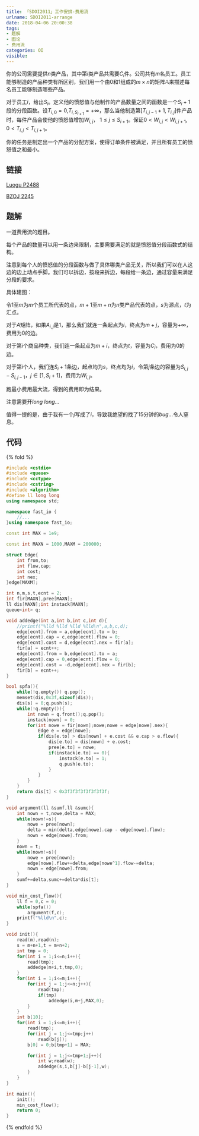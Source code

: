 ```yaml
---
title: 「SDOI2011」工作安排-费用流
urlname: SDOI2011-arrange
date: 2018-04-06 20:00:38
tags:
- 题解
- 图论
- 费用流
categories: OI
visible:
---
```


你的公司需要提供$n$类产品，其中第$i$类产品共需要$C_{i}$件。公司共有$m$名员工。员工能够制造的产品种类有所区别，我们用一个由$0$和$1$组成的$m\times n$的矩阵$\mathbb {A}$来描述每名员工能够制造哪些产品。

对于员工$i$，给出$S_i$。定义他的愤怒值与他制作的产品数量之间的函数是一个$S_i+1$段的分段函数。设$T_{i,0}=0$,$T_{i,S_{i+1}}=+\infty$，那么当他制造第$[T_{i,j-1}+1,T_{i,j}]$件产品时，每件产品会使他的愤怒值增加$W_{i,j}$， $1\leq j\leq S_{i+1}$。保证$0<W_{i,j} < W_{i,j+1}, \; 0 < T_{i,j} < T_{i,j+1}$。

你的任务是制定出一个产品的分配方案，使得订单条件被满足，并且所有员工的愤怒值之和最小。

<!-- more -->

## 链接

[Luogu P2488](https://www.luogu.org/problemnew/show/P2488)

[BZOJ 2245](https://www.lydsy.com/JudgeOnline/problem.php?id=2245)

## 题解

一道费用流的题目。

每个产品的数量可以用一条边来限制，主要需要满足的就是愤怒值分段函数式的结构。

注意到每个人的愤怒值的分段函数与做了具体哪类产品无关，所以我们可以在人这边的边上动点手脚。我们可以拆边，按段来拆边，每段给一条边，通过容量来满足分段的要求。

具体建图：

令$1$至$m$为$m$个员工所代表的点，$m+1$至$m+n$为$n$类产品代表的点，$s$为源点，$t$为汇点。

对于$A$矩阵，如果$A_{i,j}$是$1$，那么我们就连一条起点为$i$，终点为$m+j$，容量为$+\infty$，费用为$0$的边。

对于第$i$个商品种类，我们连一条起点为$m+i$，终点为$t$，容量为$C_{i}$，费用为$0$的边。

对于第$i$个人，我们连$S_{i}+1$条边，起点均为$s$，终点均为$i$，令第$j$条边的容量为$S_{i,j}-S_{i,j-1}$，$j \in [1,S_{i}+1]$，费用为$W_{i,j}$。

跑最小费用最大流，得到的费用即为结果。

注意需要开$long\ long$...

值得一提的是，由于我有一个$j$写成了$i$，导致我绝望的找了$15$分钟的$bug$...令人窒息。

## 代码

{% fold %}
```cpp
#include <cstdio>
#include <queue>
#include <cctype>
#include <cstring>
#include <algorithm>
#define ll long long
using namespace std;

namespace fast_io {
    //...
}using namespace fast_io;

const int MAX = 1e9;

const int MAXN = 1000,MAXM = 200000;

struct Edge{
    int from,to;
    int flow,cap;
    int cost;
    int nex;
}edge[MAXM];

int n,m,s,t,ecnt = 2;
int fir[MAXN],pree[MAXN];
ll dis[MAXN];int instack[MAXN];
queue<int> q;

void addedge(int a,int b,int c,int d){
    //printf("%lld %lld %lld %lld\n",a,b,c,d);
    edge[ecnt].from = a,edge[ecnt].to = b;
    edge[ecnt].cap = c,edge[ecnt].flow = 0;
    edge[ecnt].cost = d,edge[ecnt].nex = fir[a];
    fir[a] = ecnt++;
    edge[ecnt].from = b,edge[ecnt].to = a;
    edge[ecnt].cap = 0,edge[ecnt].flow = 0;
    edge[ecnt].cost = -d,edge[ecnt].nex = fir[b];
    fir[b] = ecnt++;
}

bool spfa(){
    while(!q.empty()) q.pop();
    memset(dis,0x3f,sizeof(dis));
    dis[s] = 0;q.push(s);
    while(!q.empty()){
        int nown = q.front();q.pop();
        instack[nown] = 0;
        for(int nowe = fir[nown];nowe;nowe = edge[nowe].nex){
            Edge e = edge[nowe];
            if(dis[e.to] > dis[nown] + e.cost && e.cap > e.flow){
                dis[e.to] = dis[nown] + e.cost;
                pree[e.to] = nowe;
                if(instack[e.to] == 0){
                    instack[e.to] = 1;
                    q.push(e.to);
                }
            }
        } 
    }
    return dis[t] < 0x3f3f3f3f3f3f3f3f;
}

void argument(ll &sumf,ll &sumc){
    int nown = t,nowe,delta = MAX;
    while(nown!=s){
        nowe = pree[nown];
        delta = min(delta,edge[nowe].cap - edge[nowe].flow);
        nown = edge[nowe].from;
    }
    nown = t;
    while(nown!=s){
        nowe = pree[nown];
        edge[nowe].flow+=delta,edge[nowe^1].flow-=delta;
        nown = edge[nowe].from;
    }
    sumf+=delta,sumc+=delta*dis[t];
}

void min_cost_flow(){
    ll f = 0,c = 0;
    while(spfa())
        argument(f,c);
    printf("%lld\n",c);
}

void init(){
    read(m),read(n);
    s = m+n+1,t = m+n+2;
    int tmp = 0;
    for(int i = 1;i<=n;i++){
        read(tmp);
        addedge(m+i,t,tmp,0);
    }
    for(int i = 1;i<=m;i++){
        for(int j = 1;j<=n;j++){
            read(tmp);
            if(tmp)
                addedge(i,m+j,MAX,0);
        }
    }
    int b[10];
    for(int i = 1;i<=m;i++){
        read(tmp);
        for(int j = 1;j<=tmp;j++)
            read(b[j]);
        b[0] = 0;b[tmp+1] = MAX;

        for(int j = 1;j<=tmp+1;j++){
            int w;read(w);
            addedge(s,i,b[j]-b[j-1],w);
        } 
    }
}

int main(){
    init();
    min_cost_flow();
    return 0;
}
```
{% endfold %}